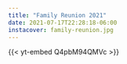 ```yaml
---
title: "Family Reunion 2021"
date: 2021-07-17T22:28:18-06:00
instacover: family-reunion.jpg
---
```

{{< yt-embed Q4pbM94QMVc >}}
